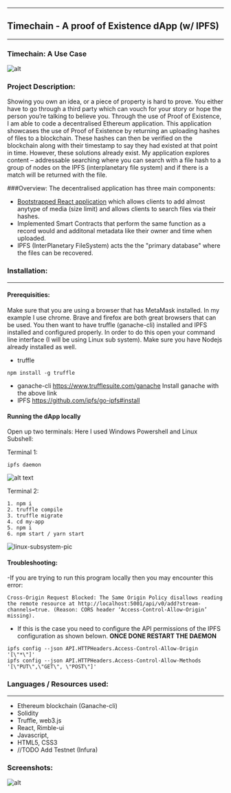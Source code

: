 -----------------------------------------------------
## Timechain - A proof of Existence dApp (w/ IPFS) 
-----------------------------------------------------
### Timechain: A Use Case
![alt](https://i.imgur.com/o9XG7IK.gifv)
### Project Description:
Showing you own an idea, or a piece of property is hard to prove. You either have to
go through a third party which can vouch for your story or hope the person you’re
talking to believe you. Through the use of Proof of Existence, I am able to code a
decentralised Ethereum application. This application showcases the use of Proof of
Existence by returning an uploading hashes of files to a blockchain.
These hashes can then be verified on the blockchain along with their timestamp to
say they had existed at that point in time. However, these solutions already exist. My
application explores content – addressable searching where you can search with a
file hash to a group of nodes on the IPFS (interplanetary file system) and if there is a
match will be returned with the file.

###Overview:
The decentralised application has three main components:

- [Bootstrapped React application](https://github.com/facebook/create-react-app) which allows clients to add almost anytype of media (size limit) and allows clients to search files via their hashes.
- Implemented Smart Contracts that perform the same function as a record would and additonal metadata like their owner and time when uploaded.
- IPFS (InterPlanetary FileSystem) acts the the "primary database" where the files can be recovered.


### Installation:
---



#### Prerequisities:
Make sure that you are using a browser that has MetaMask installed. In my example I use chrome. Brave and firefox are both great browsers that can be used. You then want to have truffle (ganache-cli) installed and IPFS installed and configured properly. In order to do this open your command line interface (I will be using Linux sub system). Make sure you have Nodejs already installed as well.


- truffle
```
npm install -g truffle
```
- ganache-cli
https://www.trufflesuite.com/ganache 
Install ganache with the above link
- IPFS
https://github.com/ipfs/go-ipfs#install

#### Running the dApp locally
Open up two terminals: Here I used Windows Powershell and Linux Subshell:

Terminal 1:
```
ipfs daemon
```
![alt text](https://i.imgur.com/Ss2FmTg.png)

Terminal 2:
```
1. npm i
2. truffle compile
3. truffle migrate
4. cd my-app
5. npm i
6. npm start / yarn start
```
![linux-subsystem-pic](https://i.imgur.com/Yy3ybV9.png)

#### Troubleshooting:
-If you are trying to run this program locally then you may encounter this error:
```
Cross-Origin Request Blocked: The Same Origin Policy disallows reading the remote resource at http://localhost:5001/api/v0/add?stream-channels=true. (Reason: CORS header ‘Access-Control-Allow-Origin’ missing).
```
- If this is the case you need to configure the API permissions of the IPFS configuration as shown belown. **ONCE DONE RESTART THE DAEMON**
```
ipfs config --json API.HTTPHeaders.Access-Control-Allow-Origin '[\"*\"]'
ipfs config --json API.HTTPHeaders.Access-Control-Allow-Methods '[\"PUT\",\"GET\", \"POST\"]'

```

### Languages / Resources used:
---
- Ethereum blockchain (Ganache-cli)
- Solidity
- Truffle, web3.js
- React, Rimble-ui
- Javascript,
- HTML5, CSS3
- //TODO Add Testnet (Infura)

### Screenshots:

![alt](https://i.imgur.com/FP1wM8w.png)
